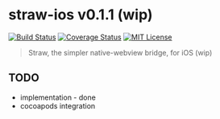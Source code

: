 # straw-ios v0.1.1 (wip)

[![Build Status](https://img.shields.io/travis/strawjs/straw-ios.svg?style=flat)](https://travis-ci.org/strawjs/straw-ios)
[![Coverage Status](https://img.shields.io/coveralls/strawjs/straw-ios.svg?style=flat)](https://coveralls.io/r/strawjs/straw-ios)
[![MIT License](https://img.shields.io/badge/License-MIT-red.svg?style=flat)]()

> Straw, the simpler native-webview bridge, for iOS (wip)

## TODO

- implementation - done
- cocoapods integration
